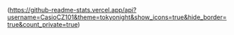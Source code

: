 (https://github-readme-stats.vercel.app/api?username=CasioCZ101&theme=tokyonight&show_icons=true&hide_border=true&count_private=true)
